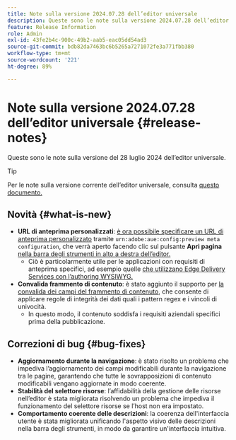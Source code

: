 ```yaml
---
title: Note sulla versione 2024.07.28 dell’editor universale
description: Queste sono le note sulla versione 2024.07.28 dell’editor universale.
feature: Release Information
role: Admin
exl-id: 43fe2b4c-900c-49b2-aab5-eac05dd54ad3
source-git-commit: bdb82da7463bc6b5265a7271072fe3a771fbb380
workflow-type: tm+mt
source-wordcount: '221'
ht-degree: 89%

---
```


# Note sulla versione 2024.07.28 dell’editor universale {#release-notes}

Queste sono le note sulla versione del 28 luglio 2024 dell’editor universale.

>[!TIP]
>
>Per le note sulla versione corrente dell’editor universale, consulta [questo documento.](/help/release-notes/universal-editor/current.md)

## Novità {#what-is-new}

* **URL di anteprima personalizzati**: [è ora possibile specificare un URL di anteprima personalizzato](/help/implementing/universal-editor/customizing.md#custom-preview-urls) tramite `urn:adobe:aue:config:preview meta configuration`, che verrà aperto facendo clic sul pulsante **Apri pagina** [ nella barra degli strumenti in alto a destra dell’editor.](/help/sites-cloud/authoring/universal-editor/navigation.md#universal-editor-toolbar)
   * Ciò è particolarmente utile per le applicazioni con requisiti di anteprima specifici, ad esempio quelle [che utilizzano Edge Delivery Services con l’authoring WYSIWYG.](/help/edge/wysiwyg-authoring/authoring.md)
* **Convalida frammento di contenuto**: è stato aggiunto il supporto per [la convalida dei campi del frammento di contenuto](/help/assets/content-fragments/content-fragments-models.md#validation), che consente di applicare regole di integrità dei dati quali i pattern regex e i vincoli di univocità.
   * In questo modo, il contenuto soddisfa i requisiti aziendali specifici prima della pubblicazione.

## Correzioni di bug {#bug-fixes}

* **Aggiornamento durante la navigazione**: è stato risolto un problema che impediva l’aggiornamento dei campi modificabili durante la navigazione tra le pagine, garantendo che tutte le sovrapposizioni di contenuto modificabili vengano aggiornate in modo coerente.
* **Stabilità del selettore risorse**: l’affidabilità della gestione delle risorse nell’editor è stata migliorata risolvendo un problema che impediva il funzionamento del selettore risorse se l’host non era impostato.
* **Comportamento coerente delle descrizioni**: la coerenza dell&#39;interfaccia utente è stata migliorata unificando l&#39;aspetto visivo delle descrizioni nella barra degli strumenti, in modo da garantire un&#39;interfaccia intuitiva.
